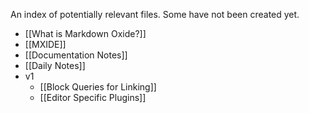 An index of potentially relevant files. Some have not been created yet. 

- [[What is Markdown Oxide?]]
- [[MXIDE]]
- [[Documentation Notes]]
- [[Daily Notes]]
- v1
    * [[Block Queries for Linking]]
    * [[Editor Specific Plugins]]

